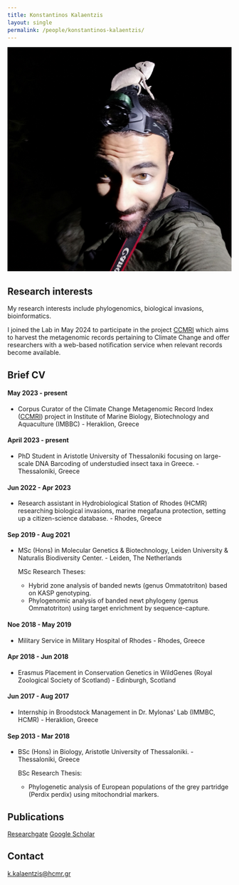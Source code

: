 ```yaml
---
title: Konstantinos Kalaentzis
layout: single
permalink: /people/konstantinos-kalaentzis/
---
```


![Photo of Konstantinos Kalaentzis](people_konstantinoskalaentzis.jpg)


## Research interests

My research interests include phylogenomics, biological invasions, bioinformatics. 

I joined the Lab in May 2024 to participate in the project [CCMRI](http://ccmri.hcmr.gr/) which aims to harvest the metagenomic records pertaining to Climate Change and offer researchers with a web-based notification service when relevant records become available.

## Brief CV


#### May 2023 - present

  * Corpus Curator of the Climate Change Metagenomic Record Index ([CCMRI](http://ccmri.hcmr.gr/)) project in Institute of Marine Biology, Biotechnology and Aquaculture (IMBBC) - Heraklion, Greece 

  
#### April 2023 - present

  * PhD Student in Aristotle University of Thessaloniki focusing on large-scale DNA Barcoding of understudied insect taxa in Greece. - Thessaloniki, Greece 


#### Jun 2022 - Apr 2023

  * Research assistant in Hydrobiological Station of Rhodes (HCMR) researching biological invasions, marine megafauna protection, setting up a citizen-science database. - Rhodes, Greece 
  
  
#### Sep 2019 - Aug 2021
  * MSc (Hons) in Molecular Genetics & Biotechnology, Leiden University & Naturalis Biodiversity Center. - Leiden, The Netherlands
 
    MSc Research Theses:
    - Hybrid zone analysis of banded newts (genus Ommatotriton) based on KASP genotyping.
    - Phylogenomic analysis of banded newt phylogeny (genus Ommatotriton) using target enrichment by sequence-capture.

  
#### Noe 2018 - May 2019
  * Military Service in Military Hospital of Rhodes - Rhodes, Greece
 

#### Apr 2018 - Jun 2018
  * Erasmus Placement in Conservation Genetics in WildGenes (Royal Zoological Society of Scotland) - Edinburgh, Scotland

  
#### Jun 2017 - Aug 2017
  * Internship in Broodstock Management in Dr. Mylonas' Lab (IMMBC, HCMR) - Heraklion, Greece


#### Sep 2013 - Mar 2018
  * BSc (Hons) in Biology, Aristotle University of Thessaloniki. - Thessaloniki, Greece
 
    BSc Research Thesis:
    - Phylogenetic analysis of European populations of the grey partridge (Perdix perdix) using mitochondrial markers.
  
 
## Publications
[Researchgate](https://www.researchgate.net/profile/Konstantinos-Kalaentzis)
[Google Scholar](https://scholar.google.gr/citations?user=0zOE4YQAAAAJ&hl=en)


## Contact
<k.kalaentzis@hcmr.gr>
